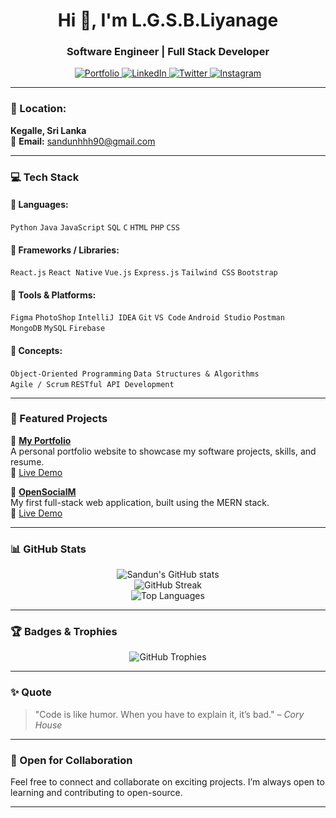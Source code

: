 <h1 align="center">Hi 👋, I'm L.G.S.B.Liyanage</h1>
<h3 align="center">Software Engineer | Full Stack Developer</h3>

<p align="center">
  <a href="https://Sandun441.github.io/Portfolio/" target="_blank">
    <img src="https://img.shields.io/badge/Portfolio-Click_Here-green?style=for-the-badge&logo=github" alt="Portfolio" />
  </a>
  <a href="https://www.linkedin.com/in/sandun-bandara-1477212a7" target="_blank">
    <img src="https://img.shields.io/badge/LinkedIn-Connect-blue?style=for-the-badge&logo=linkedin" alt="LinkedIn" />
  </a>
  <a href="https://x.com/sandunLiyanage_?t=qlBBkXsw6rPAQKgwqgfBOw&s=08" target="_blank">
    <img src="https://img.shields.io/badge/Twitter-Follow-lightblue?style=for-the-badge&logo=twitter" alt="Twitter" />
  </a>
  <a href="https://www.instagram.com/sandun.bandara.5851?igsh=aWE5NGJtN2NmcWpj" target="_blank">
    <img src="https://img.shields.io/badge/Instagram-Follow-pink?style=for-the-badge&logo=instagram" alt="Instagram" />
  </a>
</p>

---

### 📍 Location:
**Kegalle, Sri Lanka**  
📧 **Email:** sandunhhh90@gmail.com

---

### 💻 Tech Stack

#### 🔹 Languages:
`Python` `Java` `JavaScript` `SQL` `C` `HTML` `PHP` `CSS`

#### 🔹 Frameworks / Libraries:
`React.js` `React Native` `Vue.js` `Express.js` `Tailwind CSS` `Bootstrap`

#### 🔹 Tools & Platforms:
`Figma` `PhotoShop` `IntelliJ IDEA` `Git` `VS Code` `Android Studio` `Postman`  
`MongoDB` `MySQL` `Firebase`

#### 🔹 Concepts:
`Object-Oriented Programming` `Data Structures & Algorithms`  
`Agile / Scrum` `RESTful API Development`

---

### 🚀 Featured Projects

📌 **[My Portfolio](https://github.com/Sandun441/Portfolio)**  
A personal portfolio website to showcase my software projects, skills, and resume.  
🔗 [Live Demo](https://Sandun441.github.io/Portfolio/)

📌 **[OpenSocialM](https://github.com/Sandun441/OpenSocialM)**  
My first full-stack web application, built using the MERN stack.  
🔗 [Live Demo](https://open-social-m.vercel.app/)

---

### 📊 GitHub Stats

<p align="center">
  <img src="https://github-readme-stats.vercel.app/api?username=Sandun441&show_icons=true&theme=radical" alt="Sandun's GitHub stats" />
  <br/>
  <img src="https://github-readme-streak-stats.herokuapp.com/?user=sandun441&theme=radical" alt="GitHub Streak" />
  <br/>
  <img src="https://github-readme-stats.vercel.app/api/top-langs/?username=Sandun441&layout=compact&theme=radical" alt="Top Languages" />
</p>

---

### 🏆 Badges & Trophies

<p align="center">
  <img src="https://github-profile-trophy.vercel.app/?username=Sandun441&theme=radical&no-frame=true&row=1&column=7" alt="GitHub Trophies" />
</p>

---

### ✨ Quote

> "Code is like humor. When you have to explain it, it’s bad." – *Cory House*

---

### 🤝 Open for Collaboration

Feel free to connect and collaborate on exciting projects. I’m always open to learning and contributing to open-source.

---

